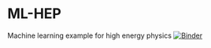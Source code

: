 # ML-HEP
Machine learning example for high energy physics
[![Binder](https://mybinder.org/badge.svg)](https://mybinder.org/v2/gh/rmadar/ML-HEP/master?filepath=4topML.ipynb)
